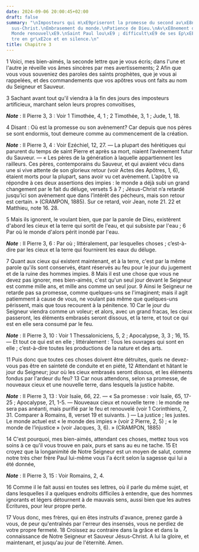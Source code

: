 ```yaml
---
date: 2024-09-06 20:00:45+02:00
draft: false
summary: "\nImposteurs qui m\xE9priseront la promesse du second av\xE8nement de J\xE9\
  sus-Christ.\nEmbrasement du monde.\nPatience de Dieu.\nAv\xE8nement de J\xE9sus-Christ.\n\
  Monde renouvel\xE9.\nSaint Paul lou\xE9 ; difficult\xE9 de ses Ep\xEEtres.\nCro\xEE\
  tre en gr\xE2ce et en silence.\n"
title: Chapitre 3
---
```





1 Voici, mes bien-aimés, la seconde lettre que je vous écris; dans l'une et l'autre je réveille vos âmes sincères par mes avertissements; 2 Afin que vous vous souveniez des paroles des saints prophètes, que je vous ai rappelées, et des commandements que vos apôtres vous ont faits au nom du Seigneur et Sauveur.


3 Sachant avant tout qu'il viendra à la fin des jours des imposteurs artificieux, marchant selon leurs propres convoitises,

***Note*** :  II Pierre 3, 3 : Voir 1 Timothée, 4, 1 ; 2 Timothée, 3, 1 ; Jude, 1, 18.

4 Disant : Où est la promesse ou son avènement? Car depuis que nos pères se sont endormis, tout demeure comme au commencement de la création.

***Note*** :  II Pierre 3, 4 : Voir Ezéchiel, 12, 27. ― La plupart des hérétiques qui parurent du temps de saint Pierre et après sa mort, niaient l’avènement futur du Sauveur. ― « Les pères de la génération à laquelle appartiennent les railleurs. Ces pères, contemporains du Sauveur, et qui avaient vécu dans une si vive attente de son glorieux retour (voir Actes des Apôtres, 1, 6), étaient morts pour la plupart, sans avoir vu cet avènement. L’apôtre va répondre à ces deux assertions des impies : le monde a déjà subi un grand changement par le fait du déluge, versets 5 à 7 ; Jésus-Christ n’a retardé jusqu’ici son avènement que dans l’intérêt des pécheurs, mais son retour est certain. » (CRAMPON, 1885). Sur ce retard, voir Jean, note 21. 22 et Matthieu, note 16. 28.

5 Mais ils ignorent, le voulant bien, que par la parole de Dieu, existèrent d'abord les cieux et la terre qui sortit de l'eau, et qui subsiste par l'eau ; 6 Par où le monde d'alors périt inondé par l'eau.

***Note*** :  II Pierre 3, 6 : Par où ; littéralement, par lesquelles choses ; c’est-à-dire par les cieux et la terre qui fournirent les eaux du déluge.

7 Quant aux cieux qui existent maintenant, et à la terre, c'est par la même parole qu'ils sont conservés, étant réservés au feu pour le jour du jugement et de la ruine des hommes impies. 8 Mais il est une chose que vous ne devez pas ignorer, mes bien-aimés, c'est qu'un seul jour devant le Seigneur est comme mille ans, et mille ans comme un seul jour. 9 Ainsi le Seigneur ne retarde pas sa promesse, comme quelques-uns se l'imaginent; mais il agit patiemment à cause de vous, ne voulant pas même que quelques-uns périssent, mais que tous recourent à la pénitence. 10 Car le jour du Seigneur viendra comme un voleur; et alors, avec un grand fracas, les cieux passeront, les éléments embrasés seront dissous, et la terre, et tout ce qui est en elle sera consumé par le feu.

***Note*** :  II Pierre 3, 10 : Voir 1 Thessaloniciens, 5, 2 ; Apocalypse, 3, 3 ; 16, 15. ― Et tout ce qui est en elle ; littéralement : Tous les ouvrages qui sont en elle ; c’est-à-dire toutes les productions de la nature et des arts.


11 Puis donc que toutes ces choses doivent être détruites, quels ne devez-vous pas être en sainteté de conduite et en piété, 12 Attendant et hâtant le jour du Seigneur; jour où les cieux embrasés seront dissous, et les éléments fondus par l'ardeur du feu? 13 Car nous attendons, selon sa promesse, de nouveaux cieux et une nouvelle terre, dans lesquels la justice habite.

***Note*** :  II Pierre 3, 13 : Voir Isaïe, 66, 22. ― « Sa promesse : voir Isaïe, 65, 17-25 ; Apocalypse, 21, 1-5. ― Nouveaux cieux et nouvelle terre : le monde ne sera pas anéanti, mais purifié par le feu et renouvelé (voir 1 Corinthiens, 7, 31. Comparer à Romains, 8, verset 19 et suivants. ) ― La justice ; les justes. Le monde actuel est « le monde des impies » (voir 2 Pierre, 2, 5) ; « le monde de l’injustice » (voir Jacques, 3, 6). » (CRAMPON, 1885)


14 C'est pourquoi, mes bien-aimés, attendant ces choses, mettez tous vos soins à ce qu'il vous trouve en paix, purs et sans au eu ne tache. 15 Et croyez que la longanimité de Notre Seigneur est un moyen de salut, comme notre très cher frère Paul lui-même vous l'a écrit selon la sagesse qui lui a été donnée,

***Note*** :  II Pierre 3, 15 : Voir Romains, 2, 4.

16 Comme il le fait aussi en toutes ses lettres, où il parle du même sujet, et dans lesquelles il a quelques endroits difficiles à entendre, que des hommes ignorants et légers détournent à de mauvais sens, aussi bien que les autres Ecritures, pour leur propre perte.


17 Vous donc, mes frères, qui en êtes instruits d'avance, prenez garde à vous, de peur qu'entraînés par l'erreur des insensés, vous ne perdiez de votre propre fermeté. 18 Croissez au contraire dans la grâce et dans la connaissance de Notre Seigneur et Sauveur Jésus-Christ. A lui la gloire, et maintenant, et jusqu'au jour de l'éternité. Amen.
